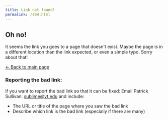 ```yaml
---
title: Link not found!
permalink: /404.html
---
```


## Oh no!
It seems the link you goes to a page that doesn't exist.  Maybe the page is in a different location than the link expected, or even a simple typo.  Sorry about that!

[<- Back to main page](./index)

### Reporting the bad link:
If you want to report the bad link so that it can be fixed: Email Patrick Sullivan: [sublime@vt.edu](mailto:sublime@vt.edu?subect=ALJI_bad_link) and include:
* The URL or title of the page where you saw the bad link
* Describe which link is the bad link (especially if there are many)
